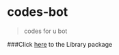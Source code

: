 # codes-bot


> codes for u bot


###Click [here](https://github.com/badHuman/codes-bot/issues/1) to the Library package
